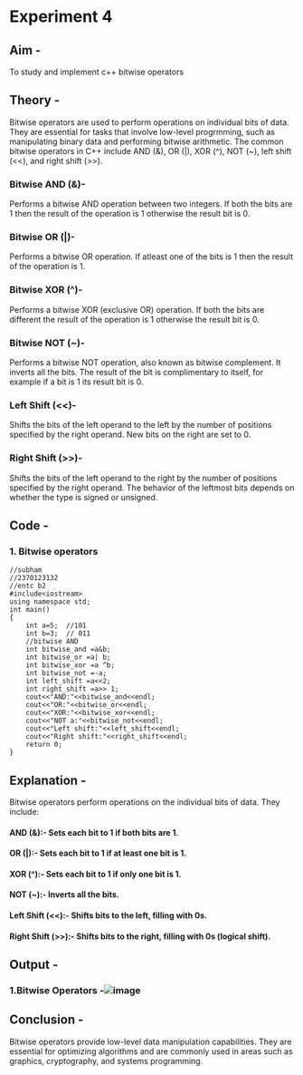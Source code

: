 # Experiment 4
## Aim -
To study and implement c++ bitwise operators

## Theory -
Bitwise operators are used to perform operations on individual bits of data. They are essential for tasks that involve low-level progrmming, such as manipulating binary data and performing bitwise arithmetic. The common bitwise operators in C++ include AND (&), OR (|), XOR (^), NOT (~), left shift (<<), and right shift (>>).

### Bitwise AND (&)-
Performs a bitwise AND operation between two integers.
If both the bits are 1 then the result of the operation is 1 otherwise the result bit is 0.

### Bitwise OR (|)-
Performs a bitwise OR operation.
If atleast one of the bits is 1 then the result of the operation is 1.

### Bitwise XOR (^)-
Performs a bitwise XOR (exclusive OR) operation.
If both the bits are different the result of the operation is 1 otherwise the result bit is 0.

### Bitwise NOT (~)-
Performs a bitwise NOT operation, also known as bitwise complement. It inverts all the bits.
The result of the bit is complimentary to itself, for example if a bit is 1 its result bit is 0.

### Left Shift (<<)-
Shifts the bits of the left operand to the left by the number of positions specified by the right operand.
New bits on the right are set to 0.

### Right Shift (>>)-
Shifts the bits of the left operand to the right by the number of positions specified by the right operand.
The behavior of the leftmost bits depends on whether the type is signed or unsigned.

## Code -
### 1. Bitwise operators
```
//subham
//2370123132
//entc b2
#include<iostream>
using namespace std;
int main()
{
    int a=5;  //101
    int b=3;  // 011
    //bitwise AND
    int bitwise_and =a&b;
    int bitwise_or =a| b;
    int bitwise_xor =a ^b;
    int bitwise_not =-a;
    int left_shift =a<<2;
    int right_shift =a>> 1;
    cout<<"AND:"<<bitwise_and<<endl;
    cout<<"OR:"<<bitwise_or<<endl;
    cout<<"XOR:"<<bitwise_xor<<endl;
    cout<<"NOT a:"<<bitwise_not<<endl;
    cout<<"Left shift:"<<left_shift<<endl;
    cout<<"Right shift:"<<right_shift<<endl;
    return 0;
}
```
## Explanation -
Bitwise operators perform operations on the individual bits of data. They include:

#### AND (&):- Sets each bit to 1 if both bits are 1.

#### OR (|):- Sets each bit to 1 if at least one bit is 1.

#### XOR (^):- Sets each bit to 1 if only one bit is 1.

#### NOT (~):- Inverts all the bits.

#### Left Shift (<<):- Shifts bits to the left, filling with 0s.

#### Right Shift (>>):- Shifts bits to the right, filling with 0s (logical shift).

## Output -
### 1.Bitwise Operators -![image](https://github.com/user-attachments/assets/94ff6233-adfd-4607-ae01-d7bc81987c9e)

## Conclusion -
Bitwise operators provide low-level data manipulation capabilities. They are essential for optimizing algorithms and are commonly used in areas such as graphics, cryptography, and systems programming.

